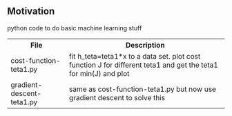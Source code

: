 <h2>Motivation</h2>
python code to do basic machine learning stuff

<table>
  <tr>
    <th>File</th>
    <th>Description</th>
  </tr>
  <tr>
    <td>cost-function-teta1.py</td>
    <td>fit h_teta=teta1*x to a data set. plot cost function J for different teta1 and get the teta1 for min(J) and plot</td>
  </tr>
  <tr>
    <td>gradient-descent-teta1.py</td>
    <td>same as cost-function-teta1.py but now use gradient descent to solve this</td>
  </tr>
</table>